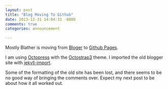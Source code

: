 ```yaml
---
layout: post
title: "Blog Moving To Github"
date: 2013-12-31 14:04:31 -0800
comments: true
categories: announcement

---
```


Mostly Blather is moving from [Bloger](http://www.blogger.com/) to  [Github Pages](http://pages.github.com/).

I am using [Octopress](http://octopress.org/) with the [Octostrap3](http://kaworu.github.io/octopress/) theme.  I imported the old blogger site with [jekyll-import](http://import.jekyllrb.com/).

Some of the formatting of the old site has been lost, and there seems to be no good way of bringing the comments over.  Expect my next post to be about how it all worked out.